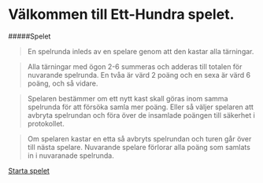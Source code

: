 Välkommen till Ett-Hundra spelet.
===============

#####Spelet
>En spelrunda inleds av en spelare genom att den kastar alla tärningar.

>Alla tärningar med ögon 2-6 summeras och adderas till totalen för nuvarande spelrunda.
> En tvåa är värd 2 poäng och en sexa är värd 6 poäng, och så vidare.

>Spelaren bestämmer om ett nytt kast skall göras inom samma spelrunda för att försöka
> samla mer poäng. Eller så väljer spelaren att avbryta spelrundan och föra över de insamlade poängen till säkerhet i
 protokollet.

>Om spelaren kastar en etta så avbryts spelrundan och turen går över till nästa spelare.
> Nuvarande spelare förlorar alla poäng som samlats in i nuvaranade spelrunda.


[Starta spelet](oneHundred/init)